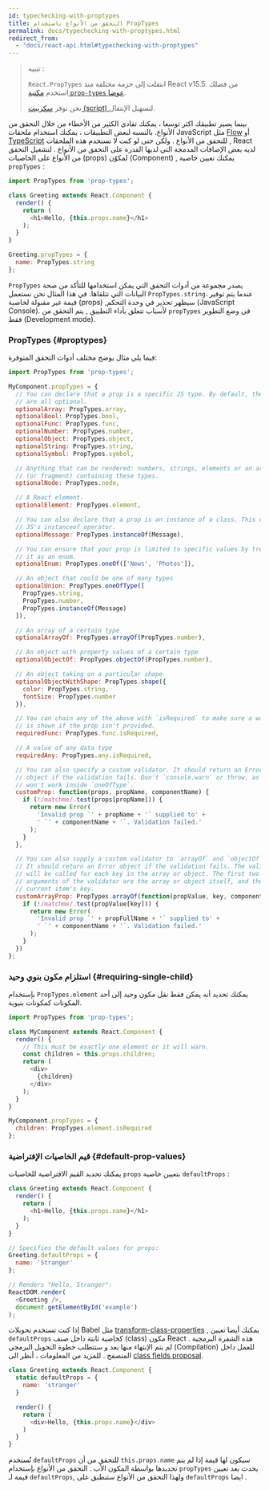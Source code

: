 ```yaml
---
id: typechecking-with-proptypes
title: التحقق من الأنواع باستخدام PropTypes
permalink: docs/typechecking-with-proptypes.html
redirect_from:
  - "docs/react-api.html#typechecking-with-proptypes"
---
```


> تنبيه :
>
> `React.PropTypes` انتقلت إلى حزمة مختلفة منذ React v15.5. من فضلك استخدم [مكتبة `prop-types` عوضا](https://www.npmjs.com/package/prop-types).
>
> نحن نوفر [ سكريبت (script) ](/blog/2017/04/07/react-v15.5.0.html#migrating-from-reactproptypes) لتسهيل الإنتقال.

بينما يصير تطبيقك اكثر توسعا ، يمكنك تفادي الكثير من الأخطاء من خلال التحقق من الأنواع. بالنسبة لبعض التطبيقات ، يمكنك استخدام ملحقات JavaScript مثل [Flow](https://flow.org/) أو [TypeScript](https://www.typescriptlang.org/) للتحقق من الأنواع . ولكن حتى لو كنت لا تستخدم هذه الملحقات , React لديه بعض الإضافات المدمجة التي لديها القدرة على التحقق من الأنواع . لتشغيل التحقق من الأنواع على الخاصيات (props) لمكوّن (Component) , يمكنك تعيين خاصية `propTypes` :

```javascript
import PropTypes from 'prop-types';

class Greeting extends React.Component {
  render() {
    return (
      <h1>Hello, {this.props.name}</h1>
    );
  }
}

Greeting.propTypes = {
  name: PropTypes.string
};
```

`PropTypes` يصدر مجموعة من أدوات التحقق التي يمكن استخدامها للتأكد من صحة البيانات التي تتلقاها. في هذا المثال نحن نستعمل `PropTypes.string`. عندما يتم توفير قيمة غير مقبولة لخاصية (props) ,سيظهر تحذير في وحدة التحكم (JavaScript Console). لأسباب تتعلق بأداء التطبيق , يتم التحقق من `propTypes` في وضع التطوير فقط (Development mode).

### PropTypes {#proptypes}

فيما يلي مثال يوضح مختلف أدوات التحقق المتوفرة:

```javascript
import PropTypes from 'prop-types';

MyComponent.propTypes = {
  // You can declare that a prop is a specific JS type. By default, these
  // are all optional.
  optionalArray: PropTypes.array,
  optionalBool: PropTypes.bool,
  optionalFunc: PropTypes.func,
  optionalNumber: PropTypes.number,
  optionalObject: PropTypes.object,
  optionalString: PropTypes.string,
  optionalSymbol: PropTypes.symbol,

  // Anything that can be rendered: numbers, strings, elements or an array
  // (or fragment) containing these types.
  optionalNode: PropTypes.node,

  // A React element.
  optionalElement: PropTypes.element,

  // You can also declare that a prop is an instance of a class. This uses
  // JS's instanceof operator.
  optionalMessage: PropTypes.instanceOf(Message),

  // You can ensure that your prop is limited to specific values by treating
  // it as an enum.
  optionalEnum: PropTypes.oneOf(['News', 'Photos']),

  // An object that could be one of many types
  optionalUnion: PropTypes.oneOfType([
    PropTypes.string,
    PropTypes.number,
    PropTypes.instanceOf(Message)
  ]),

  // An array of a certain type
  optionalArrayOf: PropTypes.arrayOf(PropTypes.number),

  // An object with property values of a certain type
  optionalObjectOf: PropTypes.objectOf(PropTypes.number),

  // An object taking on a particular shape
  optionalObjectWithShape: PropTypes.shape({
    color: PropTypes.string,
    fontSize: PropTypes.number
  }),

  // You can chain any of the above with `isRequired` to make sure a warning
  // is shown if the prop isn't provided.
  requiredFunc: PropTypes.func.isRequired,

  // A value of any data type
  requiredAny: PropTypes.any.isRequired,

  // You can also specify a custom validator. It should return an Error
  // object if the validation fails. Don't `console.warn` or throw, as this
  // won't work inside `oneOfType`.
  customProp: function(props, propName, componentName) {
    if (!/matchme/.test(props[propName])) {
      return new Error(
        'Invalid prop `' + propName + '` supplied to' +
        ' `' + componentName + '`. Validation failed.'
      );
    }
  },

  // You can also supply a custom validator to `arrayOf` and `objectOf`.
  // It should return an Error object if the validation fails. The validator
  // will be called for each key in the array or object. The first two
  // arguments of the validator are the array or object itself, and the
  // current item's key.
  customArrayProp: PropTypes.arrayOf(function(propValue, key, componentName, location, propFullName) {
    if (!/matchme/.test(propValue[key])) {
      return new Error(
        'Invalid prop `' + propFullName + '` supplied to' +
        ' `' + componentName + '`. Validation failed.'
      );
    }
  })
};
```

### استلزام مكون بنوي وحيد  {#requiring-single-child}

بإستخدام `PropTypes.element` يمكنك تحديد أنه يمكن فقط نقل مكون وحيد إلى أحد المكونات كمكونات بنيوية.

```javascript
import PropTypes from 'prop-types';

class MyComponent extends React.Component {
  render() {
    // This must be exactly one element or it will warn.
    const children = this.props.children;
    return (
      <div>
        {children}
      </div>
    );
  }
}

MyComponent.propTypes = {
  children: PropTypes.element.isRequired
};
```

### قيم الخاصيات الإفتراضية {#default-prop-values}

يمكنك تحديد القيم الافتراضية للخاصيات `props` بتعيين خاصية `defaultProps` :

```javascript
class Greeting extends React.Component {
  render() {
    return (
      <h1>Hello, {this.props.name}</h1>
    );
  }
}

// Specifies the default values for props:
Greeting.defaultProps = {
  name: 'Stranger'
};

// Renders "Hello, Stranger":
ReactDOM.render(
  <Greeting />,
  document.getElementById('example')
);
```

إذا كنت تستخدم تحويلات Babel مثل [transform-class-properties](https://babeljs.io/docs/plugins/transform-class-properties/) , يمكنك أيضا تعيين `defaultProps` كخاصية ثابتة داخل صنف (class) مكون React . هذه الشفرة البرمجية لم يتم الإنتهاء منها بعد و ستتطلب خطوة التحويل البرمجي (Compilation) للعمل داخل المتصفح . للمزيد من المعلومات ، أنظر الى  [class fields proposal](https://github.com/tc39/proposal-class-fields).

```javascript
class Greeting extends React.Component {
  static defaultProps = {
    name: 'stranger'
  }

  render() {
    return (
      <div>Hello, {this.props.name}</div>
    )
  }
}
```

 تُستخدم `defaultProps` للتحقق من أن `this.props.name` سيكون لها قيمة إذا لم يتم تحديدها بواسطة المكون الأب .  التحقق من الأنواع بإستخدام `propTypes` يحدث بعد تعيين قيمة لـ `defaultProps`, ولهذا التحقق من الأنواع ستنطبق على `defaultProps` ايضا .
